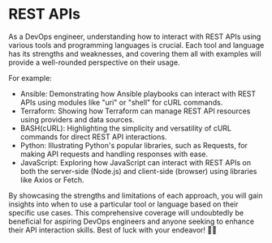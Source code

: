 # REST APIs 
As a DevOps engineer, understanding how to interact with REST APIs using various tools and programming languages is crucial. Each tool and language has its strengths and weaknesses, and covering them all with examples will provide a well-rounded perspective on their usage.

For example:

- Ansible: Demonstrating how Ansible playbooks can interact with REST APIs using modules like "uri" or "shell" for cURL commands.
- Terraform: Showing how Terraform can manage REST API resources using providers and data sources.
- BASH(cURL): Highlighting the simplicity and versatility of cURL commands for direct REST API interactions.
- Python: Illustrating Python's popular libraries, such as Requests, for making API requests and handling responses with ease.
- JavaScript: Exploring how JavaScript can interact with REST APIs on both the server-side (Node.js) and client-side (browser) using libraries like Axios or Fetch.

By showcasing the strengths and limitations of each approach, you will gain insights into when to use a particular tool or language based on their specific use cases. This comprehensive coverage will undoubtedly be beneficial for aspiring DevOps engineers and anyone seeking to enhance their API interaction skills. Best of luck with your endeavor! 🚀🔧